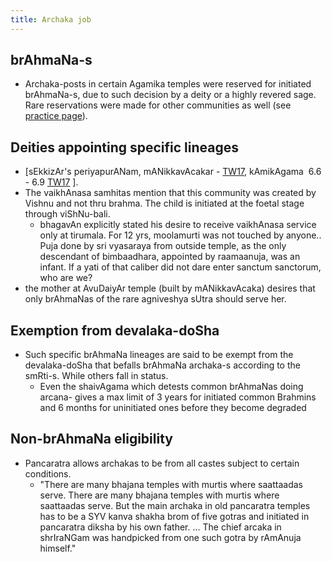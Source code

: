 ```yaml
---
title: Archaka job
---
```


## brAhmaNa-s
- Archaka-posts in certain Agamika temples were reserved for initiated brAhmaNa-s, due to such decision by a deity or a highly revered sage. Rare reservations were made for other communities as well (see [practice page](../ethnic-shifts/Arya-invasion/)). 

## Deities appointing specific lineages
- \[sEkkizAr's periyapurANam, mANikkavAcakar - [TW17](https://twitter.com/GhorAngirasa/status/916607415667363840), kAmikAgama  6.6 - 6.9 [TW17](https://twitter.com/GhorAngirasa/status/916811078507618305) \].
- The vaikhAnasa samhitas mention that this community was created by Vishnu and not thru brahma. The child is initiated at the foetal stage through viShNu-bali.
    - bhagavAn explicitly stated his desire to receive vaikhAnasa service only at tirumala. For 12 yrs, moolamurti was not touched by anyone.. Puja done by sri vyasaraya from outside temple, as the only descendant of bimbaadhara, appointed by raamaanuja, was an infant. If a yati of that caliber did not dare enter sanctum sanctorum, who are we?
- the mother at AvuDaiyAr temple (built by mANikkavAcaka) desires that only brAhmaNas of the rare agniveshya sUtra should serve her.

## Exemption from devalaka-doSha
- Such specific brAhmaNa lineages are said to be exempt from the devalaka-doSha that befalls brAhmaNa archaka-s according to the smRti-s. While others fall in status.
    - Even the shaivAgama which detests common brAhmaNas doing arcana- gives a max limit of 3 years for initiated common Brahmins and 6 months for uninitiated ones before they become degraded

## Non-brAhmaNa eligibility
- Pancaratra allows archakas to be from all castes subject to certain conditions.
    - "There are many bhajana temples with murtis where saattaadas serve. There are many bhajana temples with murtis where saattaadas serve. But the main archaka in old pancaratra temples has to be a SYV kanva shakha brom of five gotras and initiated in pancaratra diksha by his own father. ... The chief arcaka in shrIraNGam was handpicked from one such gotra by rAmAnuja himself."
